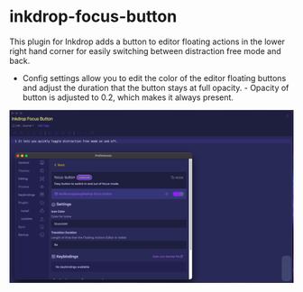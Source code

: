 # inkdrop-focus-button

This plugin for Inkdrop adds a button to editor floating actions in the lower right hand corner for easily switching between distraction free mode and back. 

- Config settings allow you to edit the color of the editor floating buttons and adjust the duration that the button stays at full opacity. - Opacity of button is adjusted to 0.2, which makes it always present.

![Example of focus button with preference](example-focusbutton.png)